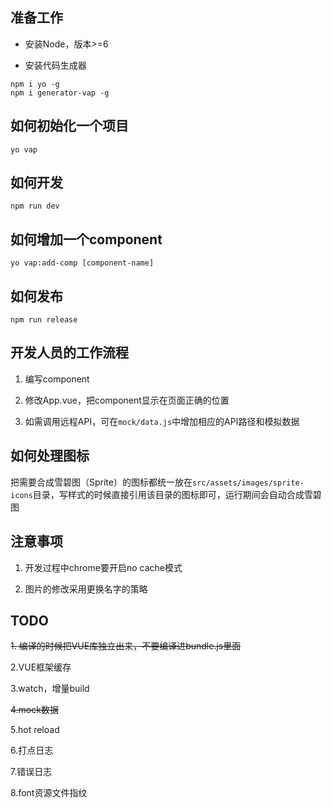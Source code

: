 
## 准备工作

- 安装Node，版本>=6

- 安装代码生成器

```
npm i yo -g
npm i generator-vap -g
```


## 如何初始化一个项目

```
yo vap
```


## 如何开发

```
npm run dev
```


## 如何增加一个component

```
yo vap:add-comp [component-name]
```


## 如何发布

```
npm run release
```


## 开发人员的工作流程

1. 编写component

2. 修改App.vue，把component显示在页面正确的位置

3. 如需调用远程API，可在`mock/data.js`中增加相应的API路径和模拟数据


## 如何处理图标

把需要合成雪碧图（Sprite）的图标都统一放在`src/assets/images/sprite-icons`目录，写样式的时候直接引用该目录的图标即可，运行期间会自动合成雪碧图


## 注意事项

1. 开发过程中chrome要开启no cache模式

2. 图片的修改采用更换名字的策略


## TODO

~~1. 编译的时候把VUE库独立出来，不要编译进bundle.js里面~~

2.VUE框架缓存

3.watch，增量build

~~4.mock数据~~

5.hot reload

6.打点日志

7.错误日志

8.font资源文件指纹
